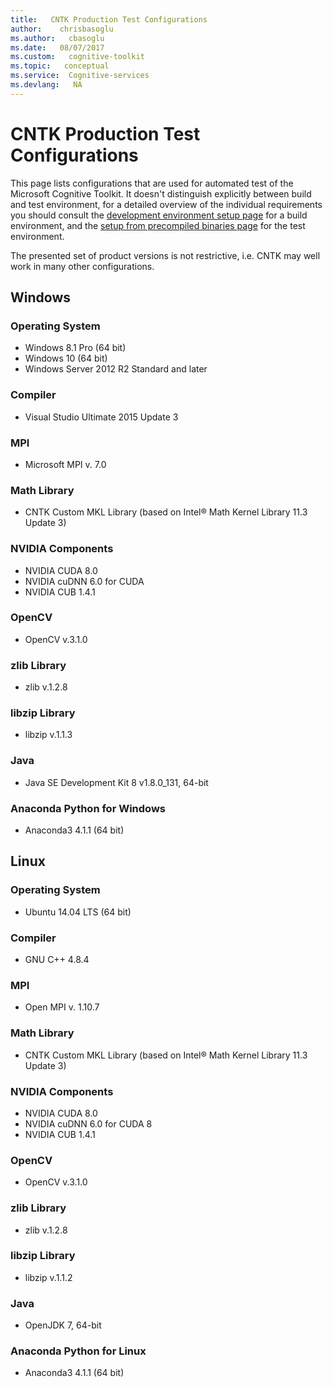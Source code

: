 ```yaml
---
title:   CNTK Production Test Configurations
author:    chrisbasoglu
ms.author:   cbasoglu
ms.date:   08/07/2017
ms.custom:   cognitive-toolkit
ms.topic:   conceptual
ms.service:  Cognitive-services
ms.devlang:   NA
---
```

# CNTK Production Test Configurations

This page lists configurations that are used for automated test of the Microsoft Cognitive Toolkit. It doesn't distinguish explicitly between build and test environment, for a detailed overview of the individual requirements you should consult the [development environment setup page](./Setup-development-environment.md) for a build environment, and the [setup from precompiled binaries page](./Setup-CNTK-on-your-machine.md) for the test environment.

The presented set of product versions is not restrictive, i.e. CNTK may well work in many other configurations.

## Windows

### Operating System

* Windows 8.1 Pro (64 bit)
* Windows 10 (64 bit)
* Windows Server 2012 R2 Standard and later

### Compiler

* Visual Studio Ultimate 2015 Update 3

### MPI

* Microsoft MPI v. 7.0

### Math Library

* CNTK Custom MKL Library (based on Intel® Math Kernel Library 11.3 Update 3)

### NVIDIA Components

* NVIDIA CUDA 8.0
* NVIDIA cuDNN 6.0 for CUDA
* NVIDIA CUB 1.4.1

### OpenCV

* OpenCV v.3.1.0

### zlib Library

* zlib v.1.2.8

### libzip Library

* libzip v.1.1.3

### Java

* Java SE Development Kit 8 v1.8.0\_131, 64-bit

### Anaconda Python for Windows

* Anaconda3 4.1.1 (64 bit)

## Linux

### Operating System

* Ubuntu 14.04 LTS (64 bit)

### Compiler

* GNU C++ 4.8.4

### MPI

* Open MPI v. 1.10.7

### Math Library

* CNTK Custom MKL Library (based on Intel® Math Kernel Library 11.3 Update 3)

### NVIDIA Components

* NVIDIA CUDA 8.0
* NVIDIA cuDNN 6.0 for CUDA 8
* NVIDIA CUB 1.4.1

### OpenCV

* OpenCV v.3.1.0

### zlib Library

* zlib v.1.2.8

### libzip Library

* libzip v.1.1.2

### Java

* OpenJDK 7, 64-bit

### Anaconda Python for Linux

* Anaconda3 4.1.1 (64 bit)